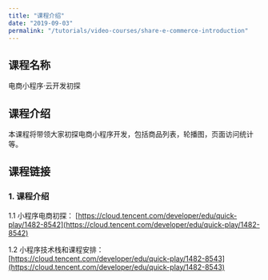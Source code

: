 ```yaml
---
title: "课程介绍"
date: "2019-09-03"
permalink: "/tutorials/video-courses/share-e-commerce-introduction"
---
```


## 课程名称

电商小程序·云开发初探

## 课程介绍

本课程将带领大家初探电商小程序开发，包括商品列表，轮播图，页面访问统计等。

## 课程链接

### 1. 课程介绍

1.1 小程序电商初探：
[https://cloud.tencent.com/developer/edu/quick-play/1482-8542](https://cloud.tencent.com/developer/edu/quick-play/1482-8542)

1.2 小程序技术栈和课程安排：
[https://cloud.tencent.com/developer/edu/quick-play/1482-8543](https://cloud.tencent.com/developer/edu/quick-play/1482-8543)
